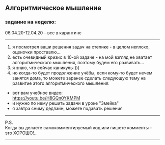 ## Алгоритмическое мышление  

### задание на неделю:  

06.04.20-12.04.20 - все в карантине  

---  

1) я посмотрел ваши решения задач на степике - в целом неплохо, оценочки проставлю...  
2) есть очевидный кризис в 10-ой задаче - на мой взгляд не хватает алгоритмического мышления, поэтому будем его развивать...  
3) я знаю, что сейчас каникулы )))  
4) но когда-то будет продолжение учёбы, если кому-то будет нечем занятся дома, то можете заранее сделать следующую тему на развитие этого алгоритмического мышления:  
- вот вам учебное видео:  
https://youtu.be/H8GQn0YKMPM  
- и нужно по нему решить задачи в уроке "Змейка"  
- я завтра сниму дедлайн, можете подавать решения  

---  

P.S.  
Когда вы делаете самокомментируемый код или пишете комменты - это ХОРОШО!..  

---  

